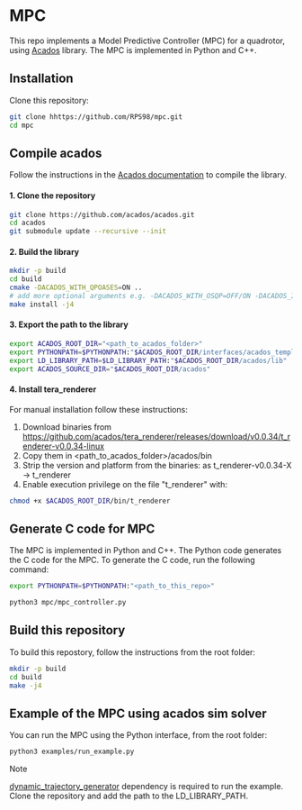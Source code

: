 # MPC

This repo implements a Model Predictive Controller (MPC) for a quadrotor, using [Acados](https://docs.acados.org/index.html#) library. The MPC is implemented in Python and C++.


## Installation

Clone this repository:

```bash
git clone hhttps://github.com/RPS98/mpc.git
cd mpc
```

## Compile acados

Follow the instructions in the [Acados documentation](https://docs.acados.org/installation/index.html) to compile the library.

#### 1. Clone the repository

```bash
git clone https://github.com/acados/acados.git
cd acados
git submodule update --recursive --init
```

#### 2. Build the library

```bash
mkdir -p build
cd build
cmake -DACADOS_WITH_QPOASES=ON ..
# add more optional arguments e.g. -DACADOS_WITH_OSQP=OFF/ON -DACADOS_INSTALL_DIR=<path_to_acados_installation_folder> above
make install -j4
```

#### 3. Export the path to the library

```bash
export ACADOS_ROOT_DIR="<path_to_acados_folder>"
export PYTHONPATH=$PYTHONPATH:"$ACADOS_ROOT_DIR/interfaces/acados_template/"
export LD_LIBRARY_PATH=$LD_LIBRARY_PATH:"$ACADOS_ROOT_DIR/acados/lib"
export ACADOS_SOURCE_DIR="$ACADOS_ROOT_DIR/acados"
```

#### 4. Install tera_renderer

For manual installation follow these instructions:

 1. Download binaries from https://github.com/acados/tera_renderer/releases/download/v0.0.34/t_renderer-v0.0.34-linux
 2. Copy them in <path_to_acados_folder>/acados/bin
 3. Strip the version and platform from the binaries: as t_renderer-v0.0.34-X -> t_renderer
 4. Enable execution privilege on the file "t_renderer" with:

```bash
chmod +x $ACADOS_ROOT_DIR/bin/t_renderer
```

## Generate C code for MPC

The MPC is implemented in Python and C++. The Python code generates the C code for the MPC. To generate the C code, run the following command:

```bash
export PYTHONPATH=$PYTHONPATH:"<path_to_this_repo>"
```

```bash
python3 mpc/mpc_controller.py
```

## Build this repository

To build this repostory, follow the instructions from the root folder:

```bash
mkdir -p build
cd build
make -j4
```

## Example of the MPC using acados sim solver

You can run the MPC using the Python interface, from the root folder:

```bash
python3 examples/run_example.py
```

> [!NOTE] 
> [dynamic_trajectory_generator](https://github.com/miferco97/dynamic_trajectory_generator.git) dependency is required to run the example. Clone the repository and add the path to the LD_LIBRARY_PATH.